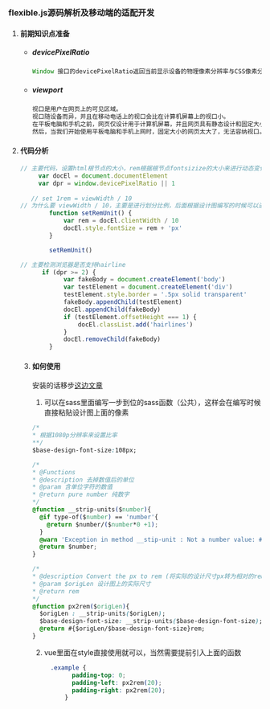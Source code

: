 ### flexible.js源码解析及移动端的适配开发

1. #### 	前期知识点准备

   - ##### devicePixelRatio

     ```java
     Window 接口的devicePixelRatio返回当前显示设备的物理像素分辨率与CSS像素分辨率之比。 此值也可以解释为像素大小的比率：一个CSS像素的大小与一个物理像素的大小。 简单来说，它告诉浏览器应使用多少屏幕实际像素来绘制单个CSS像素。     
     ```

   - #####  viewport
     
        ```javascript
        视口是用户在网页上的可见区域。
        视口随设备而异，并且在移动电话上的视口会比在计算机屏幕上的视口小。
        在平板电脑和手机之前，网页仅设计用于计算机屏幕，并且网页具有静态设计和固定大小是很常见的。
        然后，当我们开始使用平板电脑和手机上网时，固定大小的网页太大了，无法容纳视口。要解决此问题，这些设备上的浏览器会按比例缩小整个网页以适合屏幕大小。
        ```
     
        

2. #### 代码分析

   ````javascript
   // 主要代码，设置html根节点的大小，rem根据根节点fontsizize的大小来进行动态变化。
        var docEl = document.documentElement
        var dpr = window.devicePixelRatio || 1
     
      // set 1rem = viewWidth / 10
   // 为什么要 viewWidth / 10，主要是进行划分比例，后面根据设计图编写的时候可以进行按照这个来进行缩放，那么 viewWidth / 20 可不可以 当然可以。
           function setRemUnit() {
               var rem = docEl.clientWidth / 10
               docEl.style.fontSize = rem + 'px'
           }
   
           setRemUnit()
   
   // 主要检测浏览器是否支持hairline
         if (dpr >= 2) {
               var fakeBody = document.createElement('body')
               var testElement = document.createElement('div')
               testElement.style.border = '.5px solid transparent'
               fakeBody.appendChild(testElement)
               docEl.appendChild(fakeBody)
               if (testElement.offsetHeight === 1) {
                   docEl.classList.add('hairlines')
               }
               docEl.removeChild(fakeBody)
           }
   
   ````

   3. #### 如何使用
   
      安装的话移步[这边文章](https://www.jianshu.com/p/910c63b22247)
   
      1. 可以在sass里面编写一步到位的sass函数（公共），这样会在编写时候直接粘贴设计图上面的像素
   
      ```css
      /*
      * 根据1080p分辨率来设置比率
      **/
      $base-design-font-size:108px;
      
      /*
      * @Functions
      * @description 去掉数值后的单位
      * @param 含单位字符的数值
      * @return pure number 纯数字
      */
      @function __strip-units($number){
        @if type-of($number) == 'number'{
          @return $number/($number*0 +1);
        }
        @warn 'Exception in method __stip-unit : Not a number value: #{$number}';
        @return $number;
      }
      
      /*
      * @description Convert the px to rem (将实际的设计尺寸px转为相对的rem)
      * @param $origLen 设计图上的实际尺寸
      * @return rem
      */
      @function px2rem($origLen){
        $origLen : __strip-units($origLen);
        $base-design-font-size: __strip-units($base-design-font-size);
        @return #{$origLen/$base-design-font-size}rem;
      }
      
      ```
      
      2. vue里面在style直接使用就可以，当然需要提前引入上面的函数
      
      ```css
           .example {
                 padding-top: 0;
                 padding-left: px2rem(20);
                 padding-right: px2rem(20);
               }
      ```
      
         
      
      